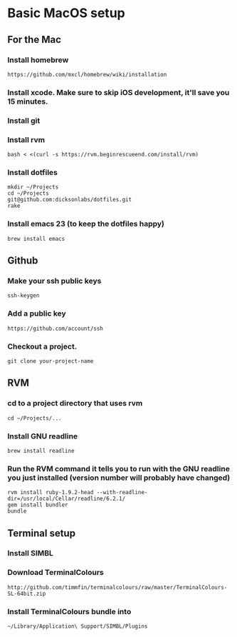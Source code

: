 # Basic MacOS setup

## For the Mac

### Install homebrew

    https://github.com/mxcl/homebrew/wiki/installation

### Install xcode. Make sure to skip iOS development, it'll save you 15 minutes.

### Install git

### Install rvm

    bash < <(curl -s https://rvm.beginrescueend.com/install/rvm)

### Install dotfiles

    mkdir ~/Projects
    cd ~/Projects
    git@github.com:dicksonlabs/dotfiles.git
    rake

### Install emacs 23 (to keep the dotfiles happy)

    brew install emacs

## Github

### Make your ssh public keys

    ssh-keygen

### Add a public key

    https://github.com/account/ssh

### Checkout a project.

    git clone your-project-name

## RVM

### cd to a project directory that uses rvm

    cd ~/Projects/...

### Install GNU readline

    brew install readline

### Run the RVM command it tells you to run with the GNU readline you just installed (version number will probably have changed)

    rvm install ruby-1.9.2-head --with-readline-dir=/usr/local/Cellar/readline/6.2.1/
    gem install bundler
    bundle

## Terminal setup

### Install SIMBL
### Download TerminalColours

    http://github.com/timmfin/terminalcolours/raw/master/TerminalColours-SL-64bit.zip

### Install TerminalColours bundle into

    ~/Library/Application\ Support/SIMBL/Plugins


